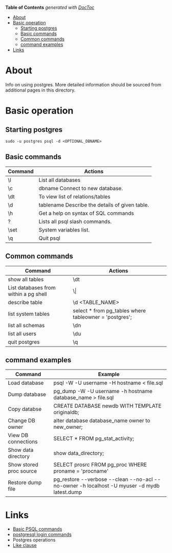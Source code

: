 <!-- START doctoc generated TOC please keep comment here to allow auto update -->
<!-- DON'T EDIT THIS SECTION, INSTEAD RE-RUN doctoc TO UPDATE -->
**Table of Contents**  *generated with [DocToc](https://github.com/thlorenz/doctoc)*

- [About](#about)
- [Basic operation](#basic-operation)
  - [Starting postgres](#starting-postgres)
  - [Basic commands](#basic-commands)
  - [Common commands](#common-commands)
  - [command examples](#command-examples)
- [Links](#links)

<!-- END doctoc generated TOC please keep comment here to allow auto update -->

# About 

Info on using postgres. More detailed information should be sourced from additional pages in this directory.

# Basic operation

## Starting postgres

```
sudo -u postgres psql -d <OPTIONAL_DBNAME>
```

## Basic commands

Command | Actions
--------|----------------------
\l	| List all databases
\c | dbname	Connect to new database.
\dt	| To view list of relations/tables
\d | tablename	Describe the details of given table.
\h	| Get a help on syntax of SQL commands
\?	| Lists all psql slash commands.
\set	| System variables list.
\q	| Quit psql

## Common commands

Command | Actions
--------|----------------------
show all tables | \dt
List databases from within a pg shell | \\\|
describe table | \d \<TABLE_NAME\>
list system tables | select * from pg_tables where tableowner = 'postgres';
list all schemas | \dn
list all users | \du
quit postgres | \q

## command examples

Command | Example
--------|----------------
Load database | psql -W -U username -H hostname < file.sql 
Dump database | pg_dump -W -U username -h hostname database_name > file.sql 
Copy databse | CREATE DATABASE newdb WITH TEMPLATE originaldb;
Change DB owner | alter database database_name owner to new_owner;
View DB connections | SELECT * FROM pg_stat_activity;
Show data directory | show data_directory;
Show stored proc source | SELECT prosrc FROM pg_proc WHERE proname = 'procname'
Restore dump file | pg_restore --verbose --clean --no-acl --no-owner -h localhost -U myuser -d mydb latest.dump


# Links

* [Basic PSQL commands](https://manikandanmv.wordpress.com/tag/basic-psql-commands/)
* [postgresql login commands](http://jazstudios.blogspot.com/2010/06/postgresql-login-commands.html)
* Postgres operations
 * [Like clause](https://www.tutorialspoint.com/postgresql/postgresql_like_clause.htm)
